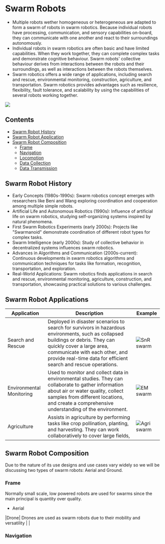 # Swarm Robots

- Multiple robots wether homogeneous or heterogeneous are adapted to form a swarm of robots in swarm robotics. Because individual robots have processing, communication, and sensory capabilities on-board, they can communicate with one another and react to their surroundings autonomously.
- Individual robots in swarm robotics are often basic and have limited capabilities. When they work together, they can complete complex tasks and demonstrate cognitive behaviour. Swarm robots' collective behaviour derives from interactions between the robots and their surroundings, as well as interactions between the robots themselves.
- Swarm robotics offers a wide range of applications, including search and rescue, environmental monitoring, construction, agriculture, and transportation. Swarm robotics provides advantages such as resilience, flexibility, fault tolerance, and scalability by using the capabilities of several robots working together.

![](https://media.wired.com/photos/59324a2044db296121d6a21b/3:2/w_1280%2Cc_limit/rubenstein1HR-660.jpg)

## Contents

- [Swarm Robot History](#Swarm-Robot-History)
- [Swarm Robot Application](#Swarm-Robot-Applications)
- [Swarm Robot Composition](#Swarm-Robot-Composition)
  - [Frame](#Frame)
  - [Navigation](#Navigation)
  - [Locomotion](#Locomotion)
  - [Data Collection](#[Data-Collection)
  - [Data Transmission](#Data-Transmission)


## Swarm Robot History

- Early Concepts (1980s-1990s): Swarm robotics concept emerges with researchers like Beni and Wang exploring coordination and cooperation among multiple simple robots.
- Artificial Life and Autonomous Robotics (1990s): Influence of artificial life on swarm robotics, studying self-organizing systems inspired by natural phenomena.
- First Swarm Robotics Experiments (early 2000s): Projects like "Swarmanoid" demonstrate coordination of different robot types for complex tasks.
- Swarm Intelligence (early 2000s): Study of collective behavior in decentralized systems influences swarm robotics.
- Advances in Algorithms and Communication (2000s-current): Continuous developments in swarm robotics algorithms and communication techniques for tasks like formation, recognition, transportation, and exploration.
- Real-World Applications: Swarm robotics finds applications in search and rescue, environmental monitoring, agriculture, construction, and transportation, showcasing practical solutions to various challenges.

## Swarm Robot Applications

|Application|Description|Example|
|---|---|---|
|Search and Rescue| Deployed in disaster scenarios to search for survivors in hazardous environments, such as collapsed buildings or debris. They can quickly cover a large area, communicate with each other, and provide real-time data for efficient search and rescue operations. | ![SnR swarm](https://external-content.duckduckgo.com/iu/?u=http%3A%2F%2Fmedia1.s-nbcnews.com%2Fj%2Fnewscms%2F2014_04%2F138586%2F140124-rescue-robots-flocking-drones-main_3cf3128f7e1d3ca21d307cd526589731.nbcnews-fp-1240-520.jpg&f=1&nofb=1&ipt=8f42cf52c0c56e578cc6228aa451f8e456782e798222b15fd58f92c8c5ad4492&ipo=images)|
|Environmental Monitoring| Used to monitor and collect data in environmental studies. They can collaborate to gather information about air or water quality, collect samples from different locations, and create a comprehensive understanding of the environment. | ![EM swarm](https://external-content.duckduckgo.com/iu/?u=http%3A%2F%2Frobohub.org%2Fwp-content%2Fuploads%2F2016%2F10%2F2-Saga-NOLABELS.jpg&f=1&nofb=1&ipt=e5d83d748eb7b81c9168f83ba25365e04088a440e9634e53e3c37f04152f47bb&ipo=images) |
|Agriculture| Assists in agriculture by performing tasks like crop pollination, planting, and harvesting. They can work collaboratively to cover large fields,  | ![Agri swarm](https://external-content.duckduckgo.com/iu/?u=https%3A%2F%2Ftse3.mm.bing.net%2Fth%3Fid%3DOIP.rOo15x7zaEjURxkI3IE0vQHaEJ%26pid%3DApi&f=1&ipt=ae2d84ea7122ed5b1837b82e66fa02ea4c6679c8a6704f313756444b4848c876&ipo=images) |

## Swarm Robot Composition

Due to the nature of its use designs and use cases vary widely so we will be discussing two types of swarm robots: Aerial and Ground.

### Frame

Normally small scale, low powered robots are used for swarms since the main principal is quantity over quality.

- Aerial

|Drone| Drones are used as swarm robots due to their mobility and versatility |  | 

### Navigation

